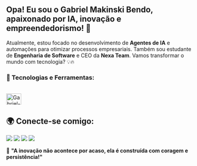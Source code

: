 <!--
**bendogabriel/bendogabriel** is a ✨ _special_ ✨ repository because its `README.md` (this file) appears on your GitHub profile.

Here are some ideas to get you started:

- 🔭 I’m currently working on ...
- 🌱 I’m currently learning ...
- 👯 I’m looking to collaborate on ...
- 🤔 I’m looking for help with ...
- 💬 Ask me about ...
- 📫 How to reach me: ...
- 😄 Pronouns: ...
- ⚡ Fun fact: ...
-->
## Opa! Eu sou o Gabriel Makinski Bendo, apaixonado por IA, inovação e empreendedorismo! 🚀

Atualmente, estou focado no desenvolvimento de **Agentes de IA** e automações para otimizar processos empresariais. Também sou estudante de **Engenharia de Software** e CEO da **Nexa Team**. Vamos transformar o mundo com tecnologia? 💡🔥

### 🚀 Tecnologias e Ferramentas:
<div style="display: inline_block"><br>
  <img align="center" alt="Gabriel-N8N" height="30" width="40" src="https://n8n.io/favicon.ico">
</div>

## 🌍 Conecte-se comigo:
<div> 
  <a href="https://github.com/bendogabriel" target="_blank"><img src="https://img.shields.io/badge/GitHub-100000?style=for-the-badge&logo=github&logoColor=white" target="_blank"></a>
  <a href="https://www.linkedin.com/in/gabriel-bendo" target="_blank"><img src="https://img.shields.io/badge/-LinkedIn-%230077B5?style=for-the-badge&logo=linkedin&logoColor=white" target="_blank"></a>
  <a href="https://instagram.com/bendo.gabriel" target="_blank"><img src="https://img.shields.io/badge/-Instagram-%23E4405F?style=for-the-badge&logo=instagram&logoColor=white" target="_blank"></a>
  <a href="mailto:gmbendo14@gmail.com"><img src="https://img.shields.io/badge/-Gmail-%23333?style=for-the-badge&logo=gmail&logoColor=white" target="_blank"></a>
</div>

🚀 **"A inovação não acontece por acaso, ela é construída com coragem e persistência!"**
